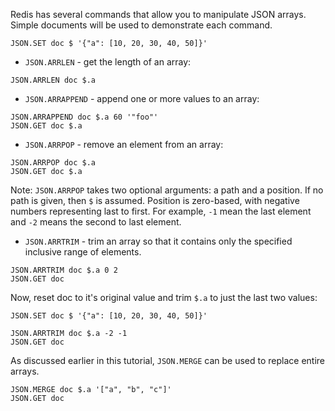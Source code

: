 Redis has several commands that allow you to manipulate JSON arrays. Simple documents will be used to demonstrate each command.

```redis:[run_confirmation=true] Create a document
JSON.SET doc $ '{"a": [10, 20, 30, 40, 50]}'
```

- `JSON.ARRLEN` - get the length of an array:

```redis Get the length of $.a
JSON.ARRLEN doc $.a
```

- `JSON.ARRAPPEND` - append one or more values to an array:

```redis:[run_confirmation=true] Append two values to $.a
JSON.ARRAPPEND doc $.a 60 '"foo"'
JSON.GET doc $.a
```

- `JSON.ARRPOP` - remove an element from an array:

```redis:[run_confirmation=true] Remove the last item from $.a
JSON.ARRPOP doc $.a
JSON.GET doc $.a
```

Note: `JSON.ARRPOP` takes two optional arguments: a path and a position. If no path is given, then `$` is assumed.
Position is zero-based, with negative numbers representing last to first.
For example, `-1` mean the last element and `-2` means the second to last element.

- `JSON.ARRTRIM` - trim an array so that it contains only the specified inclusive range of elements.

```redis:[run_confirmation=true] Trim $.a to just the first 3 elements
JSON.ARRTRIM doc $.a 0 2
JSON.GET doc
```

Now, reset doc to it's original value and trim `$.a` to just the last two values:

```redis:[run_confirmation=true] Re-create the document
JSON.SET doc $ '{"a": [10, 20, 30, 40, 50]}'
```

```redis:[run_confirmation=true] Trim to the last two values
JSON.ARRTRIM doc $.a -2 -1
JSON.GET doc
```

As discussed earlier in this tutorial, `JSON.MERGE` can be used to replace entire arrays.

```redis:[run_confirmation=true] Replace $.a with a different set of values
JSON.MERGE doc $.a '["a", "b", "c"]'
JSON.GET doc
```
